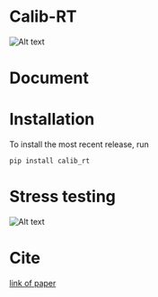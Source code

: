 # Calib-RT

![Alt text](img/workflow.svg)

# Document

# Installation

To install the most recent release, run

`pip install calib_rt`

# Stress testing

![Alt text](img/stress1.JPG)

# Cite

[link of paper]()